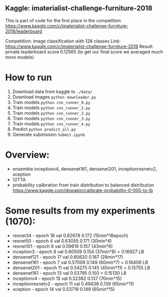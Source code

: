 ## Kaggle: imaterialist-challenge-furniture-2018

This is part of code for the first place in the competition https://www.kaggle.com/c/imaterialist-challenge-furniture-2018/leaderboard

Competition: image classification with 128 classes
Link: https://www.kaggle.com/c/imaterialist-challenge-furniture-2018
Result: private leaderboard score 0.12565 (to get our final score we averaged much more models)

# How to run
1. Download data from kaggle to `./data/`
2. Download images `python downloader.py`
3. Train models `python cnn_runner_0.py`
4. Train models `python cnn_runner_1.py`
5. Train models `python cnn_runner_2.py`
6. Train models `python cnn_runner_3.py`
7. Train models `python cnn_runner_4.py`
8. Predict `python predict_all.py`
9. Generate submission `Submit.ipynb`

# Overview:
- ensemble inceptionv4, densenet161, densenet201, inceptionresnetv2, xception
- 12TTA
- probability calibration from train distribution to balanced distribution https://www.kaggle.com/dowakin/calibrate-probability-0-005-to-lb

# Some results from my experiments (1070):

- resnet34 - epoch 18 val 0.62678 0.172 (15min*18epoch)
- resnet50 - epoch 4 val 0.63055 0.171 (30min*4)
- resnet101 - epoch 6 val 0.59619 0.157 (43min*6)
- inception3 - epoch 8 val 0.60509 0.154 (37min*8) = 0.16927 LB
- densenet121 - epoch 17 val 0.60620 0.167 (28min*17)
- densenet161 - epoch 7 val 0.57006 0.149 (60min*7) = 0.16406 LB
- densenet201 - epoch 11 val 0.54275 0.145 (45min*11) = 0.15755 LB
- densenet161 - epoch 13 val 0.53795 0.150 = 0.15130 LB
- inceptionv4 - epoch 15 val 0.52382 0.137 (70min*15)
- inceptionresnetv2 - epoch 11 val 0.49438 0.139 (65min*11)
- xception - epoch 14 val 0.53719 0.149 (65min*15)
